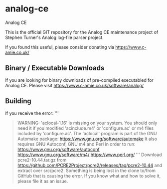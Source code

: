 # analog-ce
Analog CE

This is the official GIT repository for the Analog CE maintenance project of Stephen Turner's Analog log-file parser project.

If you found this useful, please consider donating via https://www.c-amie.co.uk/


## Binary / Executable Downloads
If you are looking for binary downloads of pre-compiled executabled for Analog CE. Please visit https://www.c-amie.co.uk/software/analog/

## Building
If you receive the error:
'''
>WARNING: 'aclocal-1.16' is missing on your system.
>         You should only need it if you modified 'acinclude.m4' or
>         'configure.ac' or m4 files included by 'configure.ac'.
>         The 'aclocal' program is part of the GNU Automake package:
>         <https://www.gnu.org/software/automake>
>         It also requires GNU Autoconf, GNU m4 and Perl in order to run:
>         <https://www.gnu.org/software/autoconf>
>         <https://www.gnu.org/software/m4/>
>         <https://www.perl.org/>
'''
Download pcre2-10.44.tar.gz from https://github.com/PCRE2Project/pcre2/releases/tag/pcre2-10.44 and extract over src/pcre2. Something is being lost in the clone to/from GitHub that is causing the error. If you know what and how to solve it, please file it as an issue.
